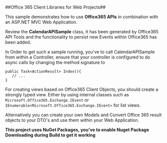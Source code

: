 ﻿##Office 365 Client Libraries for Web Projects##

This sample demonstrates how to use **Office365 APIs** in combination with an ASP.NET MVC Web Application.

Review the **CalendarAPISample** class, it has been generated by Office365 API Tools and the functionality to persist new Events within Office365 has been added.

In Order to get such a sample running, you've to call CalendarAPISample from within a Controller, ensure that your controller is configured to do async calls by changing the method signature to

    public Task<ActionResult> Index(){
       // ...
    }

For creating views based on Office365 Client Objects, you should create a strongly typed view. Either by using internal classes such as `Microsoft.Office365.Exchange.IEvent` or `IEnumerable<Microsoft.Office365.Exchange.IEvent>` for list views. 

Alternatively you can create your own Models and Convert Office 365 result objects to your DTO's and use them within your Web Application.

**This project uses NuGet Packages, you've to enable Nuget Package Downloading during Build to get it working**